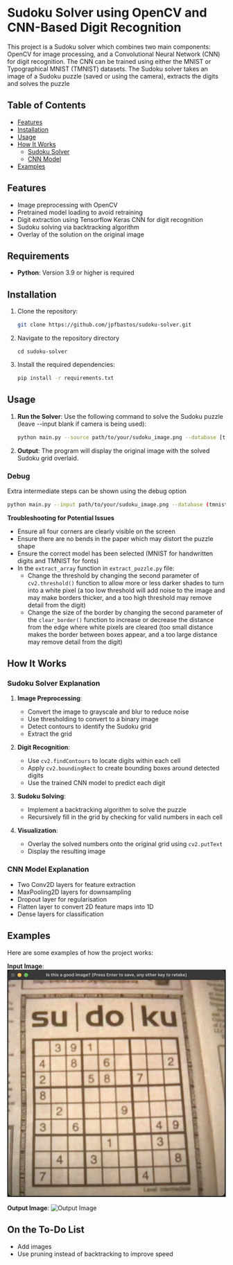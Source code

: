 # Sudoku Solver using OpenCV and CNN-Based Digit Recognition

This project is a Sudoku solver which combines two main components: OpenCV for image processing, and a Convolutional Neural Network (CNN) for digit recognition. The CNN can be trained using either the MNIST or Typographical MNIST (TMNIST) datasets. The Sudoku solver takes an image of a Sudoku puzzle (saved or using the camera), extracts the digits and solves the puzzle

## Table of Contents
- [Features](#features)
- [Installation](#installation)
- [Usage](#usage)
- [How It Works](#how-it-works)
  - [Sudoku Solver](#sudoku-solver-explanation)
  - [CNN Model](#cnn-model-explanation)
- [Examples](#examples)

## Features
  - Image preprocessing with OpenCV
  - Pretrained model loading to avoid retraining
  - Digit extraction using Tensorflow Keras CNN for digit recognition
  - Sudoku solving via backtracking algorithm
  - Overlay of the solution on the original image

## Requirements

- **Python**: Version 3.9 or higher is required

## Installation

1. Clone the repository:
    ```bash
    git clone https://github.com/jpfbastos/sudoku-solver.git
    ```
2. Navigate to the repository directory
    ```
    cd sudoku-solver
    ```

3. Install the required dependencies:
    ```bash
    pip install -r requirements.txt
    ```

## Usage

1. **Run the Solver**: Use the following command to solve the Sudoku puzzle (leave --input blank if camera is being used):
    ```bash
    python main.py --source path/to/your/sudoku_image.png --database [tmnist (default) or mnist]
    ```
2. **Output**: The program will display the original image with the solved Sudoku grid overlaid.

### Debug

Extra intermediate steps can be shown using the debug option
  ```bash
  python main.py --input path/to/your/sudoku_image.png --database (tmnist or mnist) --debug (read_puzzle, extract_array or all)
  ```
**Troubleshooting for Potential Issues**
- Ensure all four corners are clearly visible on the screen
- Ensure there are no bends in the paper which may distort the puzzle shape
- Ensure the correct model has been selected (MNIST for handwritten digits and TMNIST for fonts)
- In the `extract_array` function in `extract_puzzle.py` file:
  - Change the threshold by changing the second parameter of `cv2.threshold()` function to allow more or less darker shades to turn into a white pixel (a too low threshold will add noise to the image and may make borders thicker, and a too high threshold may remove detail from the digit)
  - Change the size of the border by changing the second parameter of the `clear_border()` function to increase or decrease the distance from the edge where white pixels are cleared (too small distance makes the border between boxes appear, and a too large distance may remove detail from the digit)

## How It Works

### Sudoku Solver Explanation

1. **Image Preprocessing**:
    - Convert the image to grayscale and blur to reduce noise
    - Use thresholding to convert to a binary image
    - Detect contours to identify the Sudoku grid
    - Extract the grid

2. **Digit Recognition**:
    - Use `cv2.findContours` to locate digits within each cell
    - Apply `cv2.boundingRect` to create bounding boxes around detected digits
    - Use the trained CNN model to predict each digit

3. **Sudoku Solving**:
    - Implement a backtracking algorithm to solve the puzzle
    - Recursively fill in the grid by checking for valid numbers in each cell

4. **Visualization**:
    - Overlay the solved numbers onto the original grid using `cv2.putText`
    - Display the resulting image

### CNN Model Explanation

- Two Conv2D layers for feature extraction
- MaxPooling2D layers for downsampling
- Dropout layer for regularisation
- Flatten layer to convert 2D feature maps into 1D
- Dense layers for classification

## Examples

Here are some examples of how the project works:

**Input Image**:
![Input Image](examples/sudoku_cam_input.png)

**Output Image**:
![Output Image](examples/sudoku_output.png)


## On the To-Do List
- Add images
- Use pruning instead of backtracking to improve speed
